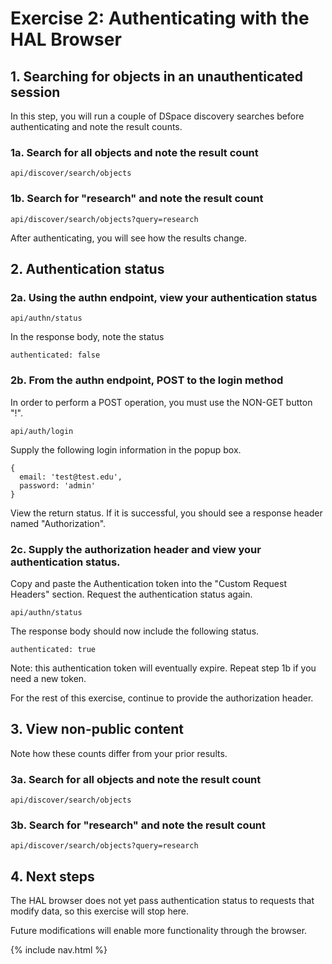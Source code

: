 # Exercise 2: Authenticating with the HAL Browser

## 1. Searching for objects in an unauthenticated session
In this step, you will run a couple of DSpace discovery searches before authenticating and note the result counts.

### 1a. Search for all objects and note the result count

`api/discover/search/objects`

### 1b. Search for "research" and note the result count

`api/discover/search/objects?query=research`

After authenticating, you will see how the results change.

## 2. Authentication status

### 2a. Using the authn endpoint, view your authentication status

`api/authn/status`

In the response body, note the status

    authenticated: false

### 2b. From the authn endpoint, POST to the login method
In order to perform a POST operation, you must use the NON-GET button "!".

`api/auth/login`

Supply the following login information in the popup box.

    {
      email: 'test@test.edu',
      password: 'admin'
    }

View the return status.  If it is successful, you should see a response header named "Authorization".

### 2c. Supply the authorization header and view your authentication status.
Copy and paste the Authentication token into the "Custom Request Headers" section.
Request the authentication status again.

`api/authn/status`

The response body should now include the following status.

    authenticated: true

Note: this authentication token will eventually expire.  Repeat step 1b if you need a new token.

For the rest of this exercise, continue to provide the authorization header.

## 3. View non-public content
Note how these counts differ from your prior results.

### 3a. Search for all objects and note the result count

`api/discover/search/objects`

### 3b. Search for "research" and note the result count

`api/discover/search/objects?query=research`

## 4. Next steps

The HAL browser does not yet pass authentication status to requests that modify data, so this exercise will stop here.

Future modifications will enable more functionality through the browser.


{% include nav.html %}
